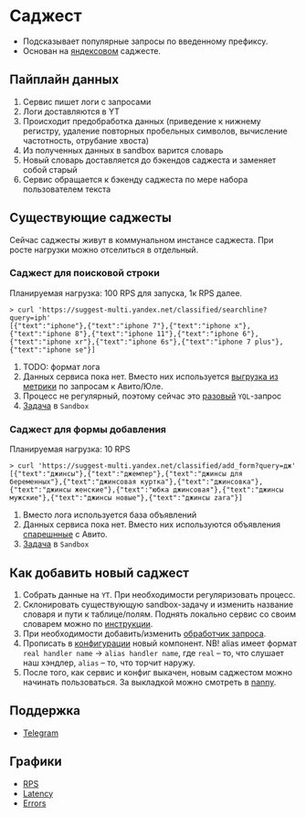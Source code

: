 # Саджест

- Подсказывает популярные запросы по введенному префиксу.
- Основан на [яндексовом](https://wiki.yandex-team.ru/suggest/?from=%252Fserp%252Fsuggest%252F) саджесте.

## Пайплайн данных
1. Сервис пишет логи с запросами
1. Логи доставляются в YT
1. Происходит предобработка данных (приведение к нижнему регистру, удаление повторных пробельных символов, вычисление частотность, отрубание хвоста)
1. Из полученных данных в sandbox варится словарь
1. Новый словарь доставляется до бэкендов саджеста и заменяет собой старый
1. Сервис обращается к бэкенду саджеста по мере набора пользователем текста

## Существующие саджесты
Сейчас саджесты живут в коммунальном инстансе саджеста. При росте нагрузки можно отселиться в отдельный.
 
### Саджест для поисковой строки
Планируемая нагрузка: 100 RPS для запуска, 1к RPS далее.

```
> curl 'https://suggest-multi.yandex.net/classified/searchline?query=iph'
[{"text":"iphone"},{"text":"iphone 7"},{"text":"iphone x"},{"text":"iphone 8"},{"text":"iphone 11"},{"text":"iphone 6"},{"text":"iphone xr"},{"text":"iphone 6s"},{"text":"iphone 7 plus"},{"text":"iphone se"}]
```

1. TODO: формат лога
1. Данных сервиса пока нет. Вместо них используется [выгрузка из метрики](https://yt.yandex-team.ru/hahn/navigation?path=//home/verticals/general/export/suggest/q) по запросам к Авито/Юле. 
1. Процесс не регулярный, поэтому сейчас это [разовый](https://yql.yandex-team.ru/Operations/XxCAkhpqvwcQz7ISkhH_-I3OLIEn3HgBRSnltY47qSQ=) `YQL`-запрос
1. [Задача](https://sandbox.yandex-team.ru/task/728249125/view) в `Sandbox`

### Саджест для формы добавления
Планируемая нагрузка: 10 RPS

```
> curl 'https://suggest-multi.yandex.net/classified/add_form?query=дж'
[{"text":"джинсы"},{"text":"джемпер"},{"text":"джинсы для беременных"},{"text":"джинсовая куртка"},{"text":"джинсовка"},{"text":"джинсы женские"},{"text":"юбка джинсовая"},{"text":"джинсы мужские"},{"text":"джинсы новые"},{"text":"джинсы zara"}]
```

1. Вместо лога используется база объявлений
1. Данных сервиса пока нет. Вместо них используются объявления [спарешнные](https://yql.yandex-team.ru/Operations/XxXVe53udvLAZFOBc36nG_ULC4YcbCqjivwEmdQslOc=) с Авито.
1. [Задача](https://sandbox.yandex-team.ru/task/728531496/view) в `Sandbox`

## Как добавить новый саджест
1. Собрать данные на `YT`. При необходимости регуляризовать процесс.
1. Склонировать существующую sandbox-задачу и изменить название словаря и пути к таблице/полям. Поднять локально сервис со своим словарем можно по [инструкции](https://wiki.yandex-team.ru/serp/suggest/ez/).
1. При необходимости добавить/изменить [обработчик запроса](https://a.yandex-team.ru/arc/trunk/arcadia/quality/trailer/suggest/web_server/handlers/classified?rev=7130688).
1. Прописать в [конфигурации](https://a.yandex-team.ru/arc/trunk/arcadia/quality/trailer/suggest/configs/multi/daemon.conf?rev=7130688#L311) новый компонент. NB! alias имеет формат `real handler name` -> `alias handler name`, где `real` – то, что слушает наш хэндлер, `alias` – то, что торчит наружу.  
1. После того, как сервис и конфиг выкачен, новым саджестом можно начинать пользоваться. За выкладкой можно смотреть в [nanny](https://nanny.yandex-team.ru/ui/#/services/catalog/suggest_multi/).

## Поддержка
 - [Telegram](https://t.me/joinchat/FVD7Qyv-rWqUEP-8)

## Графики
 - [RPS](https://solomon.yandex-team.ru/?project=suggest&cluster=multi&service=handlers&l.host=cluster&l.sensor=success&graph=auto&cs=gradient&checks=-%2F_golovan%3B%2Fping&l.handler=%2Fclassified%2F*&b=1h&e=)
 - [Latency](https://solomon.yandex-team.ru/?project=suggest&cluster=multi&service=handlers&l.host=cluster&l.sensor=latency&graph=auto&cs=gradient&checks=-%2F_golovan%3B%2Fping&l.handler=%2Fclassified%2F*&b=1h&e=)
 - [Errors](https://solomon.yandex-team.ru/?project=suggest&cluster=multi&service=handlers&l.host=cluster&l.sensor=error&graph=auto&cs=gradient&checks=-%2F_golovan%3B%2Fping&l.handler=%2Fclassified%2F*&b=1h&e=)
